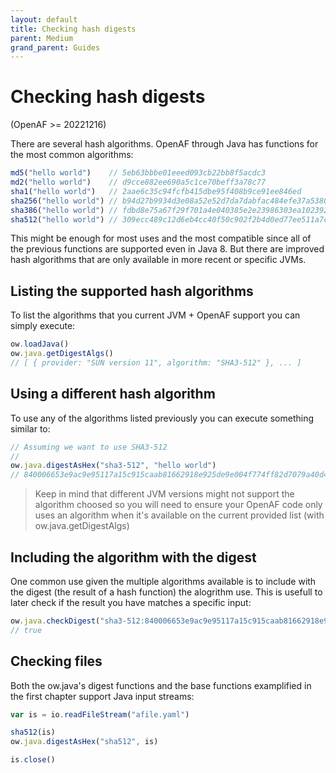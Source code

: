 ```yaml
---
layout: default
title: Checking hash digests
parent: Medium
grand_parent: Guides
---
```


# Checking hash digests

(OpenAF >= 20221216)

There are several hash algorithms. OpenAF through Java has functions for the most common algorithms:

````javascript
md5("hello world")    // 5eb63bbbe01eeed093cb22bb8f5acdc3
md2("hello world")    // d9cce882ee690a5c1ce70beff3a78c77
sha1("hello world")   // 2aae6c35c94fcfb415dbe95f408b9ce91ee846ed
sha256("hello world") // b94d27b9934d3e08a52e52d7da7dabfac484efe37a5380ee9088f7ace2efcde9
sha386("hello world") // fdbd8e75a67f29f701a4e040385e2e23986303ea10239211af907fcbb83578b3e417cb71ce646efd0819dd8c088de1bd
sha512("hello world") // 309ecc489c12d6eb4cc40f50c902f2b4d0ed77ee511a7c7a9bcd3ca86d4cd86f989dd35bc5ff499670da34255b45b0cfd830e81f605dcf7dc5542e93ae9cd76f
````

This might be enough for most uses and the most compatible since all of the previous functions are supported even in Java 8. But there are improved hash algorithms that are only available in more recent or specific JVMs.

## Listing the supported hash algorithms

To list the algorithms that you current JVM + OpenAF support you can simply execute:

````javascript
ow.loadJava()
ow.java.getDigestAlgs()
// [ { provider: "SUN version 11", algorithm: "SHA3-512" }, ... ]
````

## Using a different hash algorithm

To use any of the algorithms listed previously you can execute something similar to:

````javascript
// Assuming we want to use SHA3-512
//
ow.java.digestAsHex("sha3-512", "hello world")
// 840006653e9ac9e95117a15c915caab81662918e925de9e004f774ff82d7079a40d4d27b1b372657c61d46d470304c88c788b3a4527ad074d1dccbee5dbaa99a
````

> Keep in mind that different JVM versions might not support the algorithm choosed so you will need to ensure your OpenAF code only uses an algorithm when it's available on the current provided list (with ow.java.getDigestAlgs)

## Including the algorithm with the digest

One common use given the multiple algorithms available is to include with the digest (the result of a hash function) the alogrithm use. This is usefull to later check if the result you have matches a specific input:

````javascript
ow.java.checkDigest("sha3-512:840006653e9ac9e95117a15c915caab81662918e925de9e004f774ff82d7079a40d4d27b1b372657c61d46d470304c88c788b3a4527ad074d1dccbee5dbaa99a", "hello world")
// true
````

## Checking files

Both the ow.java's digest functions and the base functions examplified in the first chapter support Java input streams:

````javascript
var is = io.readFileStream("afile.yaml")

sha512(is)
ow.java.digestAsHex("sha512", is)

is.close()
````